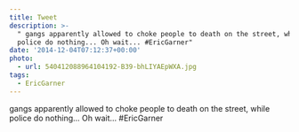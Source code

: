 ```yaml
---
title: Tweet
description: >-
  " gangs apparently allowed to choke people to death on the street, while
  police do nothing... Oh wait... #EricGarner"
date: '2014-12-04T07:12:37+00:00'
photo:
  - url: 540412088964104192-B39-bhLIYAEpWXA.jpg
tags:
  - EricGarner
---
```

 gangs apparently allowed to choke people to death on the street, while police do nothing... Oh wait... #EricGarner
